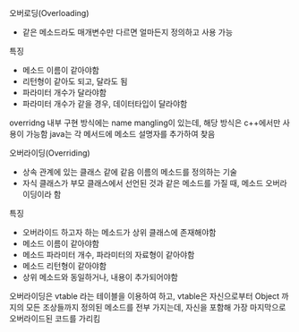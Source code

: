 오버로딩(Overloading)
 - 같은 메소드라도 매개변수만 다르면 얼마든지 정의하고 사용 가능

특징
 - 메소드 이름이 같아야함
 - 리턴형이 같아도 되고, 달라도 됨
 - 파라미터 개수가 달라야함
 - 파라미터 개수가 같을 경우, 데이터타입이 달라야함

overridng 내부 구현 방식에는 name mangling이 있는데, 해당 방식은 c++에서만 사용이 가능함
java는 각 메서드에 메소드 설명자를 추가하여 찾음 


오버라이딩(Overriding)
 - 상속 관계에 있는 클래스 같에 같음 이름의 메소드를 정의하는 기술
 - 자식 클래스가 부모 클래스에서 선언된 것과 같은 메소드를 가질 때, 메소드 오버라이딩이라 함

특징
 - 오버라이드 하고자 하는 메소드가 상위 클래스에 존재해야함
 - 메소드 이름이 같아야함
 - 메소드 파라미터 개수, 파라미터의 자료형이 같아야함
 - 메소드 리턴형이 같아야함
 - 상위 메소드와 동일하거나, 내용이 추가되어야함

오버라이딩은 vtable 라는 테이블을 이용하여 하고, vtable은 자신으로부터 Object 까지의 모든 조상들까지 정의된 메소드를 전부 가지는데, 자신을 포함해 가장 마지막으로 오버라이드된 코드를 가리킴

